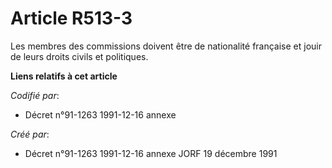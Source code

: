 # Article R513-3

Les membres des commissions doivent être de nationalité française et jouir de leurs droits civils et politiques.

**Liens relatifs à cet article**

_Codifié par_:

  - Décret n°91-1263 1991-12-16 annexe

_Créé par_:

  - Décret n°91-1263 1991-12-16 annexe JORF 19 décembre 1991
